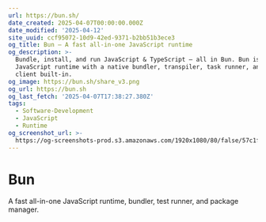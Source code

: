 ```yaml
---
url: https://bun.sh/
date_created: 2025-04-07T00:00:00.000Z
date_modified: '2025-04-12'
site_uuid: ccf95072-10d9-42ed-9371-b2bb51b3ece3
og_title: Bun — A fast all-in-one JavaScript runtime
og_description: >-
  Bundle, install, and run JavaScript & TypeScript — all in Bun. Bun is a new
  JavaScript runtime with a native bundler, transpiler, task runner, and npm
  client built-in.
og_image: https://bun.sh/share_v3.png
og_url: https://bun.sh
og_last_fetch: '2025-04-07T17:38:27.380Z'
tags:
  - Software-Development
  - JavaScript
  - Runtime
og_screenshot_url: >-
  https://og-screenshots-prod.s3.amazonaws.com/1920x1080/80/false/57c1f1097c960c03ba5d346d859cabd176a7b7ccede60aab9355107529accaa6.jpeg
---
```





# Bun

A fast all-in-one JavaScript runtime, bundler, test runner, and package manager.
